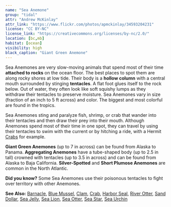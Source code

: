 ```yaml
---
name: "Sea Anemone"
group: "tidal"
attr: "Andrew McKinlay"
attr_link: "https://www.flickr.com/photos/apmckinlay/34593204231"
license: "CC BY-NC"
license_link: "https://creativecommons.org/licenses/by-nc/2.0/"
location: [bc,mb]
habitat: [ocean]
visibility: high
black_caption: "Giant Green Anemone"
---
```

Sea Anemones are very slow-moving animals that spend most of their time **attached to rocks** on the ocean floor. The best places to spot them are along rocky shores at low tide. Their body is a **hollow column** with a central mouth surrounded by stinging **tentacles**. A flat foot glues itself to the rock below. Out of water, they often look like soft squishy lumps as they withdraw their tentacles to preserve moisture. Sea Anemones vary in size (fraction of an inch to 5 ft across) and color. The biggest and most colorful are found in the tropics.

Sea Anemones sting and paralyze fish, shrimp, or crab that wander into their tentacles and then draw their prey into their mouth. Although Anemones spend most of their time in one spot, they can travel by using their tentacles to swim with the current or by hitching a ride, with a Hermit [Crabs](/animals/crab/) for example.

**Giant Green Anemones** (up to 7 in across) can be found from Alaska to Panama. **Aggregating Anemones** have a tube-shaped body (up to 2.5 in tall) crowned with tentacles (up to 3.5 in across) and can be found from Alaska to Baja California. **Silver-Spotted** and **Short Plumose Anemones** are common in the North Atlantic.

**Did you know?** Some Sea Anemones use their poisonous tentacles to fight over territory with other Anemones.

<!-- generated, do not edit -->
**See Also:**
[Barnacle](/animals/barnacle/),
[Blue Mussel](/animals/blumussel/),
[Clam](/animals/clam/),
[Crab](/animals/crab/),
[Harbor Seal](/animals/harbseal/),
[River Otter](/animals/rivotter/),
[Sand Dollar](/animals/sandolr/),
[Sea Jelly](/animals/seajelly/),
[Sea Lion](/animals/sealion/),
[Sea Otter](/animals/seaotter/),
[Sea Star](/animals/seastar/),
[Sea Urchin](/animals/seaurch/)
